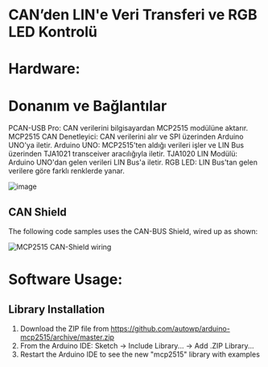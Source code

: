 # CAN’den LIN'e Veri Transferi ve RGB LED Kontrolü

# Hardware:
# Donanım ve Bağlantılar
PCAN-USB Pro: CAN verilerini bilgisayardan MCP2515 modülüne aktarır.
MCP2515 CAN Denetleyici: CAN verilerini alır ve SPI üzerinden Arduino UNO'ya iletir.
Arduino UNO: MCP2515'ten aldığı verileri işler ve LIN Bus üzerinden TJA1021 
transceiver aracılığıyla iletir.
TJA1020 LIN Modülü: Arduino UNO'dan gelen verileri LIN Bus'a iletir.
RGB LED: LIN Bus'tan gelen verilere göre farklı renklerde yanar.

![image](https://github.com/user-attachments/assets/40f8c7ee-4a51-4df8-8f58-f0fe06963e49)

## CAN Shield

The following code samples uses the CAN-BUS Shield, wired up as shown:

![MCP2515 CAN-Shield wiring](examples/wiring.png)


# Software Usage:

## Library Installation

1. Download the ZIP file from https://github.com/autowp/arduino-mcp2515/archive/master.zip
2. From the Arduino IDE: Sketch -> Include Library... -> Add .ZIP Library...
3. Restart the Arduino IDE to see the new "mcp2515" library with examples

